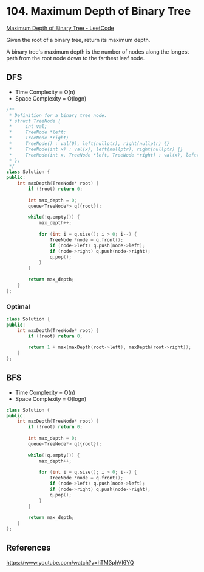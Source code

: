 # 104. Maximum Depth of Binary Tree
[Maximum Depth of Binary Tree - LeetCode](https://leetcode.com/problems/maximum-depth-of-binary-tree/)

Given the root of a binary tree, return its maximum depth.

A binary tree's maximum depth is the number of nodes along the longest path from the root node down to the farthest leaf node.

## DFS
- Time Complexity = O(n)
- Space Complexity = O(logn)

```cpp
/**
 * Definition for a binary tree node.
 * struct TreeNode {
 *     int val;
 *     TreeNode *left;
 *     TreeNode *right;
 *     TreeNode() : val(0), left(nullptr), right(nullptr) {}
 *     TreeNode(int x) : val(x), left(nullptr), right(nullptr) {}
 *     TreeNode(int x, TreeNode *left, TreeNode *right) : val(x), left(left), right(right) {}
 * };
 */
class Solution {
public:
    int maxDepth(TreeNode* root) {
        if (!root) return 0;
        
        int max_depth = 0;
        queue<TreeNode*> q({root});
        
        while(!q.empty()) {
            max_depth++;
            
            for (int i = q.size(); i > 0; i--) {
                TreeNode *node = q.front();
                if (node->left) q.push(node->left);
                if (node->right) q.push(node->right);
                q.pop();
            }
        }
        
        return max_depth;
    }
};
```
### Optimal
```cpp
class Solution {
public:
    int maxDepth(TreeNode* root) {
        if (!root) return 0;
        
        return 1 + max(maxDepth(root->left), maxDepth(root->right));
    }
};
```

## BFS
- Time Complexity = O(n)
- Space Complexity = O(logn)

```cpp
class Solution {
public:
    int maxDepth(TreeNode* root) {
        if (!root) return 0;
        
        int max_depth = 0;
        queue<TreeNode*> q({root});
        
        while(!q.empty()) {
            max_depth++;
            
            for (int i = q.size(); i > 0; i--) {
                TreeNode *node = q.front();
                if (node->left) q.push(node->left);
                if (node->right) q.push(node->right);
                q.pop();
            }
        }
        
        return max_depth;
    }
};
```

## References
https://www.youtube.com/watch?v=hTM3phVI6YQ